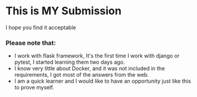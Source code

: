 # This is MY Submission
I hope you find it acceptable

### Please note that:
- I work with flask framework, It's the first time I work with django or pytest, I started learning them two days ago.
- I know very little about Docker, and it was not included in the requirements, I got most of the answers from the web.
- I am a quick learner and I would like to have an opportunity just like this to prove myself.